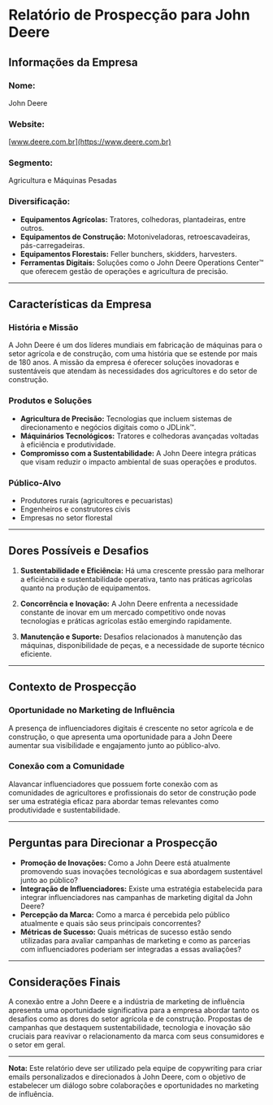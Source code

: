 # Relatório de Prospecção para John Deere

## Informações da Empresa

### Nome:
John Deere

### Website:
[www.deere.com.br](https://www.deere.com.br)

### Segmento:
Agricultura e Máquinas Pesadas

### Diversificação:
- **Equipamentos Agrícolas:** Tratores, colhedoras, plantadeiras, entre outros.
- **Equipamentos de Construção:** Motoniveladoras, retroescavadeiras, pás-carregadeiras.
- **Equipamentos Florestais:** Feller bunchers, skidders, harvesters.
- **Ferramentas Digitais:** Soluções como o John Deere Operations Center™ que oferecem gestão de operações e agricultura de precisão.

---

## Características da Empresa

### História e Missão
A John Deere é um dos líderes mundiais em fabricação de máquinas para o setor agrícola e de construção, com uma história que se estende por mais de 180 anos. A missão da empresa é oferecer soluções inovadoras e sustentáveis que atendam às necessidades dos agricultores e do setor de construção.

### Produtos e Soluções
- **Agricultura de Precisão:** Tecnologias que incluem sistemas de direcionamento e negócios digitais como o JDLink™.
- **Máquinários Tecnológicos:** Tratores e colhedoras avançadas voltadas à eficiência e produtividade.
- **Compromisso com a Sustentabilidade:** A John Deere integra práticas que visam reduzir o impacto ambiental de suas operações e produtos.

### Público-Alvo
- Produtores rurais (agricultores e pecuaristas)
- Engenheiros e construtores civis
- Empresas no setor florestal

---

## Dores Possíveis e Desafios

1. **Sustentabilidade e Eficiência:** Há uma crescente pressão para melhorar a eficiência e sustentabilidade operativa, tanto nas práticas agrícolas quanto na produção de equipamentos.
   
2. **Concorrência e Inovação:** A John Deere enfrenta a necessidade constante de inovar em um mercado competitivo onde novas tecnologias e práticas agrícolas estão emergindo rapidamente.

3. **Manutenção e Suporte:** Desafios relacionados à manutenção das máquinas, disponibilidade de peças, e a necessidade de suporte técnico eficiente.

---

## Contexto de Prospecção

### Oportunidade no Marketing de Influência
A presença de influenciadores digitais é crescente no setor agrícola e de construção, o que apresenta uma oportunidade para a John Deere aumentar sua visibilidade e engajamento junto ao público-alvo. 

### Conexão com a Comunidade
Alavancar influenciadores que possuem forte conexão com as comunidades de agricultores e profissionais do setor de construção pode ser uma estratégia eficaz para abordar temas relevantes como produtividade e sustentabilidade.

---

## Perguntas para Direcionar a Prospecção
- **Promoção de Inovações:** Como a John Deere está atualmente promovendo suas inovações tecnológicas e sua abordagem sustentável junto ao público?
- **Integração de Influenciadores:** Existe uma estratégia estabelecida para integrar influenciadores nas campanhas de marketing digital da John Deere?
- **Percepção da Marca:** Como a marca é percebida pelo público atualmente e quais são seus principais concorrentes?
- **Métricas de Sucesso:** Quais métricas de sucesso estão sendo utilizadas para avaliar campanhas de marketing e como as parcerias com influenciadores poderiam ser integradas a essas avaliações?

---

## Considerações Finais
A conexão entre a John Deere e a indústria de marketing de influência apresenta uma oportunidade significativa para a empresa abordar tanto os desafios como as dores do setor agrícola e de construção. Propostas de campanhas que destaquem sustentabilidade, tecnologia e inovação são cruciais para reavivar o relacionamento da marca com seus consumidores e o setor em geral.

---

**Nota:** Este relatório deve ser utilizado pela equipe de copywriting para criar emails personalizados e direcionados à John Deere, com o objetivo de estabelecer um diálogo sobre colaborações e oportunidades no marketing de influência.
